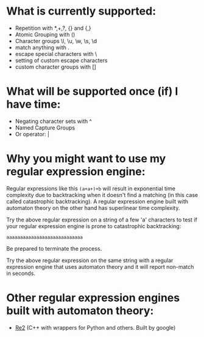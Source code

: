 # What is currently supported:
- Repetition with *,+,?, {} and {,}
- Atomic Grouping with ()
- Character groups \l, \u, \w, \s, \d
- match anything with .
- escape special characters with \
- setting of custom escape characters
- custom character groups with []

# What will be supported once (if) I have time:
- Negating character sets with ^
- Named Capture Groups
- Or operator: |

# Why you might want to use my regular expression engine:

Regular expressions like this `(a+a+)+b` will result in exponential time complexity due to backtracking when it doesn't find a matching (in this case called catastrophic backtracking). A regular expression engine built with automaton theory on the other hand has superlinear time complexity.

Try the above regular expression on a string of a few 'a' characters to test if your regular expression engine is prone to catastrophic backtracking:

```
aaaaaaaaaaaaaaaaaaaaaaaaaaaa
```

Be prepared to terminate the process.

Try the above regular expression on the same string with a regular expression engine that uses automaton theory and it will report non-match in seconds.


# Other regular expression engines built with automaton theory:
- [Re2](https://github.com/google/re2) (C++ with wrappers for Python and others. Built by google)